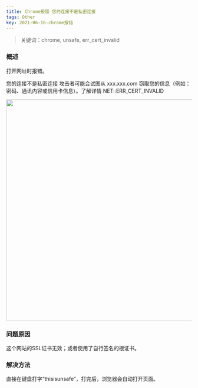 ```yaml
---
title: Chrome报错 您的连接不是私密连接
tags: Other
key: 2021-06-16-chrome报错
---
```

> 关键词：chrome, unsafe, err_cert_invalid

### 概述

打开网址时报错。

您的连接不是私密连接
攻击者可能会试图从 xxx.xxx.com 窃取您的信息（例如：密码、通讯内容或信用卡信息）。了解详情
NET::ERR_CERT_INVALID

<img src="https://image.oldboard.tech/blog/113E5A94-A0ED-4790-92C3-C50769EB8BD4.png" width="600">

### 问题原因

这个网站的SSL证书无效；或者使用了自行签名的根证书。

### 解决方法

直接在键盘打字“thisisunsafe”，打完后，浏览器会自动打开页面。




